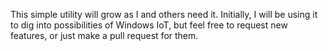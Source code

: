 This simple utility will grow as I and others need it. Initially, I will be using it to dig into possibilities of Windows IoT, but feel free to request new features, or just make a pull request for them.